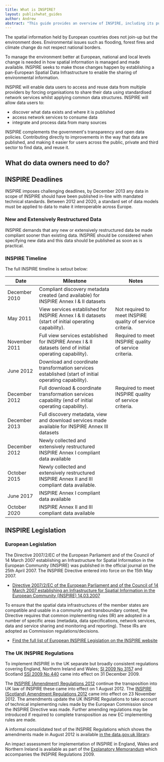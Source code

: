 ```yaml
---
title: What is INSPIRE?
layout: publishwhat_guides
author: Andrew
abstract: "This guide provides an overview of INSPIRE, including its purpose, relevent legislation and timeline."
---
```


The spatial information held by European countries does not join-up but the environment does. Environmental issues such as flooding, forest fires and climate change do not respect national borders.

To manage the environment better at European, national and local levels change is needed in how spatial information is managed and made available. INSPIRE seeks to make those changes happen by establishing a pan-European Spatial Data Infrastructure to enable the sharing of environmental information.

INSPIRE will enable data users to access and reuse data from multiple providers by forcing organisations to share their data using standardised network services whilst applying common data structures. INSPIRE will allow data users to:

* discover what data exists and where it is published
* access network services to consume data
* integrate and process data from many sources

INSPIRE complements the government's transparency and open data policies. Contributing directly to improvements in the way that data are published, and making it easier for users across the public, private and third sector to find data, and reuse it.

## What do data owners need to do?

 

## INSPIRE Deadlines

INSPIRE imposes challenging deadlines, by December 2013 any data in scope of INSPIRE should have been published in-line with mandated technical standards. Between 2012 and 2020, a standard set of data models must be applied to data to make it interoperable across Europe.

### New and Extensively Restructured Data

INSPIRE demands that any new or extensively restructured data be made compliant sooner than existing data.  INSPIRE should be considered when specifying new data and this data should be published as soon as is practical.

### INSPIRE Timeline

The full INSPIRE timeline is setout below:

Date | Milestone | Notes
---- | --------- | ------ 
December 2010 | Compliant discovery metadata created (and available) for INSPIRE Annex I & II datasets | 
May 2011 | View services established for INSPIRE Annex I & II datasets (start of initial operating capability). | Not required to meet INSPIRE quality of service criteria.
November 2011 | Full view services established for INSPIRE Annex I & II datasets (end of initial operating capability). | Required to meet INSPIRE quality of service criteria.
June 2012 | Download and coordinate transformation services established (start of initial operating capability). | 
December 2012 | Full download & coordinate transformation services capability (end of initial operating capability). | Required to meet INSPIRE quality of service criteria.
December 2013 | Full discovery metadata, view and download services made available for INSPIRE Annex III datasets | 
December 2012 | Newly collected and extensively restructured INSPIRE Annex I compliant data available | 
October 2015 | Newly collected and extensively restructured INSPIRE Annex II and III compliant data available. | 
June 2017 | INSPIRE Annex I compliant data available | 
October 2020 | INSPIRE Annex II and III compliant data available | 

## INSPIRE Legislation

### European Legislation

The Directive 2007/2/EC of the European Parliament and of the Council of 14 March 2007 establishing an Infrastructure for Spatial Information in the European Community (INSPIRE) was published in the official journal on the 25th April 2007. The INSPIRE Directive entered into force on the 15th May 2007.

* [Directive 2007/2/EC of the European Parliament and of the Council of 14 March 2007 establishing an Infrastructure for Spatial Information in the European Community (INSPIRE) 14.03.2007](http://eur-lex.europa.eu/LexUriServ/LexUriServ.do?uri=CELEX:32007L0002:EN:NOT)

To ensure that the spatial data infrastructures of the member states are compatible and usable in a community and transboundary context, the Directive requires that common implementing rules (IR) are adopted in a number of specific areas (metadata, data specifications, network services, data and service sharing and monitoring and reporting). These IRs are adopted as Commission regulations/decisions. 

* [Find the full list of European INSPIRE Legislation on the INSPIRE website](http://inspire.ec.europa.eu/index.cfm/pageid/3)

### The UK INSPIRE Regulations

To implement INSPIRE in the UK separate but broadly consistent regulations covering England, Northern Ireland and Wales; [SI 2009 No 3157](http://www.opsi.gov.uk/si/si2009/uksi_20093157_en_1) and Scotland [SSI 2009 No 440](http://www.opsi.gov.uk/legislation/scotland/ssi2009/ssi_20090440_en_1) came into effect on 31 December 2009.

The [INSPIRE (Amendment) Regulations 2012](http://www.legislation.gov.uk/uksi/2012/1672/contents/made) continue the transposition into UK law of INSPIRE these came into effect on 1 August 2012. The [INSPIRE (Scotland) Amendment Regulations 2012](http://www.legislation.gov.uk/ssi/2012/284/contents/made) came into effect on 23 November 2012. The amendments update the UK INSPIRE Regulations to take account of technical implementing rules made by the European Commission since the INSPIRE Directive was made. Further amending regulations may be introduced if required to complete transposition as new EC implementing rules are made.

A informal consolidated text of the INSPIRE Regulations which shows the amendments made in August 2012 is available [in the data.gov.uk library](http://data.gov.uk/library/uklp-inspire-regulations-informal-text).

An impact assessment for implementation of INSPIRE in England, Wales and Northern Ireland is available as part of the [Explanatory Memorandum](http://www.legislation.gov.uk/uksi/2009/3157/pdfs/uksiem_20093157_en.pdf) which accompanies the INSPIRE Regulations 2009.